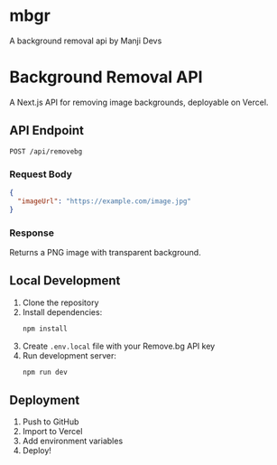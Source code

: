 # mbgr
A background removal api by Manji Devs

# Background Removal API

A Next.js API for removing image backgrounds, deployable on Vercel.

## API Endpoint

`POST /api/removebg`

### Request Body
```json
{
  "imageUrl": "https://example.com/image.jpg"
}
```

### Response
Returns a PNG image with transparent background.

## Local Development

1. Clone the repository
2. Install dependencies:
   ```bash
   npm install
   ```
3. Create `.env.local` file with your Remove.bg API key
4. Run development server:
   ```bash
   npm run dev
   ```

## Deployment

1. Push to GitHub
2. Import to Vercel
3. Add environment variables
4. Deploy!